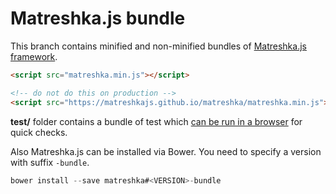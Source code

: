 # Matreshka.js bundle

This branch contains minified and non-minified bundles of [Matreshka.js framework](https://github.com/matreshkajs/matreshka).

```html
<script src="matreshka.min.js"></script>
```

```html
<!-- do not do this on production -->
<script src="https://matreshkajs.github.io/matreshka/matreshka.min.js"></script>
```

**test/** folder contains a bundle of test which [can be run in a browser](https://matreshkajs.github.io/matreshka/test/SpecRunner.html) for quick checks.

Also Matreshka.js can be installed via Bower. You need to specify a version with suffix ``-bundle``.

```js
bower install --save matreshka#<VERSION>-bundle
```
